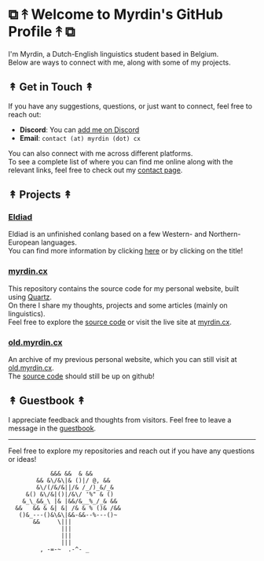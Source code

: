 # ⧉ ↟ Welcome to Myrdin's GitHub Profile ↟ ⧉

I'm Myrdin, a Dutch-English linguistics student based in Belgium. \
Below are ways to connect with me, along with some of my projects.

## ↟ Get in Touch ↟

If you have any suggestions, questions, or just want to connect, feel free to reach out:

- **Discord**: You can [add me on Discord](https://discord.com/users/300300616335622154/)
- **Email**: `contact (at) myrdin (dot) cx`

You can also connect with me across different platforms. \
To see a complete list of where you can find me online along with the relevant links, feel free to check out my [contact page](https://myrdin.cx/About-Contact/contact).


## ↟ Projects ↟

### [Eldiad](https://myrdin.cx/projects/Eldiad)

Eldiad is an unfinished conlang based on a few Western- and Northern-European languages. \
You can find more information by clicking [here](https://myrdin.cx/projects/Eldiad) or by clicking on the title!

### [myrdin.cx](https://myrdin.cx)

This repository contains the source code for my personal website, built using [Quartz](https://quartz.jzhao.xyz/). \
On there I share my thoughts, projects and some articles (mainly on linguistics). \
Feel free to explore the [source code](https://github.com/Myrdincx/myrdin.cx) or visit the live site at [myrdin.cx](https://myrdin.cx/).

### [old.myrdin.cx](https://old.myrdin.cx)

An archive of my previous personal website, which you can still visit at [old.myrdin.cx](https://old.myrdin.cx). \
The [source code](https://github.com/Myrdincx/old.myrdin.cx) should still be up on github!



## ↟ Guestbook ↟

I appreciate feedback and thoughts from visitors. Feel free to leave a message in the [guestbook](https://myrdin.atabook.org/).

---

Feel free to explore my repositories and reach out if you have any questions or ideas!

```
            &&& &&  & &&
        && &\/&\|& ()|/ @, &&
        &\/(/&/&||/& /_/)_&/_&
     &() &\/&|()|/&\/ '%" & ()
    &_\_&&_\ |& |&&/&__%_/_& &&
  &&   && & &| &| /& & % ()& /&&
   ()&_---()&\&\|&&-&&--%---()~
       &&     \|||
               |||
               |||
               |||
         , -=-~  .-^- _
```
